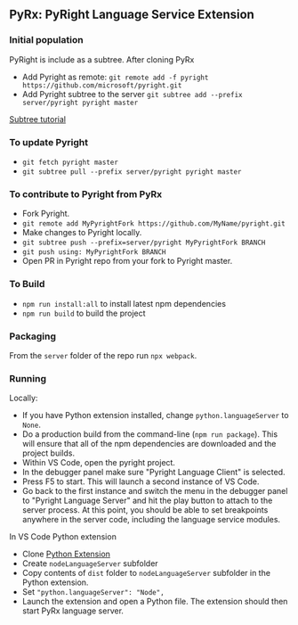 ## PyRx: PyRight Language Service Extension

### Initial population
PyRight is include as a subtree. After cloning PyRx
* Add Pyright as remote: `git remote add -f pyright https://github.com/microsoft/pyright.git`
* Add Pyright subtree to the server `git subtree add --prefix server/pyright pyright master`

[Subtree tutorial](https://www.atlassian.com/git/tutorials/git-subtree)

### To update Pyright
* `git fetch pyright master`
* `git subtree pull --prefix server/pyright pyright master`

### To contribute to Pyright from PyRx
* Fork Pyright.
* `git remote add MyPyrightFork https://github.com/MyName/pyright.git`
* Make changes to Pyright locally.
* `git subtree push --prefix=server/pyright MyPyrightFork BRANCH`
* `git push using: MyPyrightFork BRANCH`
* Open PR in Pyright repo from your fork to Pyright master.

### To Build
* `npm run install:all` to install latest npm dependencies
* `npm run build` to build the project

### Packaging
From the `server` folder of the repo run `npx webpack`.

### Running
Locally:
* If you have Python extension installed, change `python.languageServer` to `None`.
* Do a production build from the command-line (`npm run package`). This will ensure that all of the npm dependencies are downloaded and the project builds.
* Within VS Code, open the pyright project. 
* In the debugger panel make sure "Pyright Language Client" is selected. 
* Press F5 to start. This will launch a second instance of VS Code. 
* Go back to the first instance and switch the menu in the debugger panel to "Pyright Language Server" and hit the play button to attach to the server process. At this point, you should be able to set breakpoints anywhere in the server code, including the language service modules.

In VS Code Python extension
* Clone [Python Extension](https://github.com/Microsoft/vscode-python)
* Create `nodeLanguageServer` subfolder
* Copy contents of `dist` folder to `nodeLanguageServer` subfolder in the Python extension.
* Set `"python.languageServer": "Node",`
* Launch the extension and open a Python file. The extension should then start PyRx language server.


